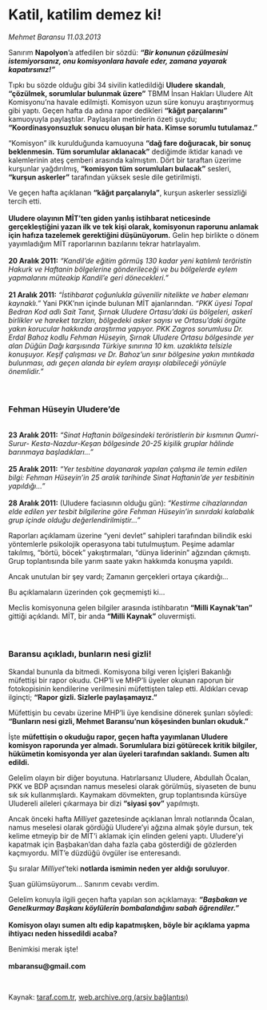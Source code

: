 # Katil, katilim demez ki!

*Mehmet Baransu 11.03.2013*

<div class="yazi"><p>Sanırım <b>Napolyon</b>’a atfedilen bir sözdü: <b><i>“Bir konunun çözülmesini istemiyorsanız, onu komisyonlara havale eder, zamana yayarak kapatırsınız!”</i></b></p>
<p>Tıpkı bu sözde olduğu gibi 34 sivilin katledildiği <b>Uludere</b> <b>skandalı</b>, <b>“çözülmek, sorumlular bulunmak üzere”</b> TBMM İnsan Hakları Uludere Alt Komisyonu’na havale edilmişti. Komisyon uzun süre konuyu araştırıyormuş gibi yaptı. Geçen hafta da adına rapor dedikleri <b>“kâğıt parçalarını”</b> kamuoyuyla paylaştılar. Paylaşılan metinlerin özeti şuydu; <b>“Koordinasyonsuzluk sonucu oluşan bir hata. Kimse sorumlu tutulamaz.”</b></p>
<p>“Komisyon” ilk kurulduğunda kamuoyuna <b>“dağ fare doğuracak, bir sonuç beklenmesin. Tüm sorumlular aklanacak”</b> dediğimde iktidar kanadı ve kalemlerinin ateş çemberi arasında kalmıştım. Dört bir taraftan üzerime kurşunlar yağdırılmış, <b>“komisyon tüm sorumluları bulacak”</b> sesleri, <b>“kurşun askerler”</b> tarafından yüksek sesle dile getirilmişti. </p>
<p>Ve geçen hafta açıklanan <b>“kâğıt parçalarıyla”</b>, kurşun askerler sessizliği tercih etti.<br/><br/><b>Uludere olayının MİT’ten giden yanlış istihbarat neticesinde gerçekleştiğini yazan ilk ve tek kişi olarak, komisyonun raporunu anlamak için hafıza tazelemek gerektiğini düşünüyorum.</b> Gelin hep birlikte o dönem yayımladığım MİT raporlarının bazılarını tekrar hatırlayalım.<br/><br/><b>20 Aralık 2011:</b> <i>“Kandil’de eğitim görmüş 130 kadar yeni katılımlı teröristin Hakurk ve Haftanin bölgelerine gönderileceği ve bu bölgelerde eylem yapmalarını müteakip Kandil’e geri dönecekleri.”</i> <br/><br/><b>21 Aralık 2011:</b> <i>“İstihbarat çoğunlukla güvenilir nitelikte ve haber elemanı kaynaklı.”</i> Yani PKK’nın içinde bulunan MİT ajanlarından. <i>“PKK üyesi Topal Bedran Kod adlı Sait Tanıt, Şırnak Uludere Ortasu’daki üs bölgeleri, askerî birlikler ve hareket tarzları, bölgedeki asker sayısı ve Ortasu’daki örgüte yakın korucular hakkında araştırma yapıyor. PKK Zagros sorumlusu Dr. Erdal Bahoz kodlu Fehman Hüseyin, Şırnak Uludere Ortasu bölgesinde yer alan Düğün Dağı karşısında Türkiye sınırına 10 km. uzaklıkta telsizle konuşuyor. Keşif çalışması ve Dr. Bahoz’un sınır bölgesine yakın mıntıkada bulunması, adı geçen alanda bir eylem arayışı olabileceği yönüyle önemlidir.”<br/><br/><br/></i></p>
<h3>Fehman Hüseyin Uludere’de</h3>
<p><b><br/>23 Aralık 2011:</b> <i>“Sinat Haftanin bölgesindeki teröristlerin bir kısmının Qumri-Surur- Kesta-Nazdur-Keşan bölgesinde 20-25 kişilik gruplar hâlinde barınmaya başladıkları...”<br/><br/></i><b>25 Aralık 2011:</b> <i>“Yer tesbitine dayanarak yapılan çalışma ile temin edilen bilgi: Fehman Hüseyin’in 25 aralık tarihinde Sinat Haftanin’de yer tesbitinin yapıldığı...”<br/><br/></i><b>28 Aralık 2011:</b> (Uludere faciasının olduğu gün): <i>“Kestirme cihazlarından elde edilen yer tesbit bilgilerine göre Fehman Hüseyin’in sınırdaki kalabalık grup içinde olduğu değerlendirilmiştir...”</i></p>
<p>Raporları açıklamam üzerine “yeni devlet” sahipleri tarafından bilindik eski yöntemlerle psikolojik operasyona tabi tutulmuştum. Peşime adamlar takılmış, “börtü, böcek” yakıştırmaları, “dünya liderinin” ağzından çıkmıştı. Grup toplantısında bile yarım saate yakın hakkımda konuşma yapıldı.</p>
<p>Ancak unutulan bir şey vardı; Zamanın gerçekleri ortaya çıkardığı... </p>
<p>Bu açıklamaların üzerinden çok geçmemişti ki...</p>
<p>Meclis komisyonuna gelen bilgiler arasında istihbaratın <b>“Milli Kaynak’tan”</b> gittiği açıklandı. MİT, bir anda <b>“Milli Kaynak”</b> oluvermişti.<br/><br/><br/></p>
<h3>Baransu açıkladı, bunların nesi gizli!</h3>
<p>Skandal bununla da bitmedi. Komisyona bilgi veren İçişleri Bakanlığı müfettişi bir rapor okudu. CHP’li ve MHP’li üyeler okunan raporun bir fotokopisinin kendilerine verilmesini müfettişten talep etti. Aldıkları cevap ilginçti; <b>“Rapor gizli. Sizlerle paylaşamayız.”</b></p>
<p>Müfettişin bu cevabı üzerine MHP’li üye kendisine dönerek şunları söyledi: <b>“</b><b>Bunların nesi gizli, Mehmet Baransu’nun köşesinden bunları okuduk.”</b> </p>
<p>İşte <b>müfettişin o okuduğu rapor, geçen hafta yayımlanan Uludere komisyon raporunda yer almadı. Sorumlulara bizi götürecek kritik bilgiler, hükümetin komisyonda yer alan üyeleri tarafından saklandı. Sumen altı edildi. </b></p>
<p>Gelelim olayın bir diğer boyutuna. Hatırlarsanız Uludere, Abdullah Öcalan, PKK ve BDP açısından namus meselesi olarak görülmüş, siyaseten de bunu sık sık kullanmışlardı. Kaymakam dövmekten, grup toplantısında kürsüye Uludereli aileleri çıkarmaya bir dizi <b>“siyasi şov”</b> yapılmıştı. </p>
<p>Ancak önceki hafta <i>Milliyet</i> gazetesinde açıklanan İmralı notlarında Öcalan, namus meselesi olarak gördüğü Uludere’yi ağzına almak şöyle dursun, tek kelime etmeyip bir de MİT’i aklamak için elinden geleni yaptı. Uludere’yi kapatmak için Başbakan’dan daha fazla çaba gösterdiği de gözlerden kaçmıyordu. MİT’e düzdüğü övgüler ise enteresandı. </p>
<p>Şu sıralar <i>Milliyet</i>’teki <b>notlarda ismimin neden yer aldığı soruluyor</b>. </p>
<p>Şuan gülümsüyorum... Sanırım cevabı verdim. </p>
<p>Gelelim konuyla ilgili geçen hafta yapılan son açıklamaya: <b><i>“Başbakan ve Genelkurmay Başkanı köylülerin bombalandığını sabah öğrendiler.”<br/><br/></i></b><b>Komisyon olayı sumen altı edip kapatmışken, böyle bir açıklama yapma ihtiyacı neden hissedildi acaba? </b></p>
<p>Benimkisi merak işte!<br/><br/><b>mbaransu@gmail.com</b></p>
<p> </p>
</div>

Kaynak: [taraf.com.tr](http://www.taraf.com.tr/mehmet-baransu/makale-katil-katilim-demez-ki.htm), [web.archive.org (arşiv bağlantısı)](http://web.archive.org/web/20131107044236/http://www.taraf.com.tr/mehmet-baransu/makale-katil-katilim-demez-ki.htm)
